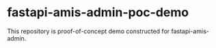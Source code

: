 # fastapi-amis-admin-poc-demo
This repository is proof-of-concept demo constructed for fastapi-amis-admin.
